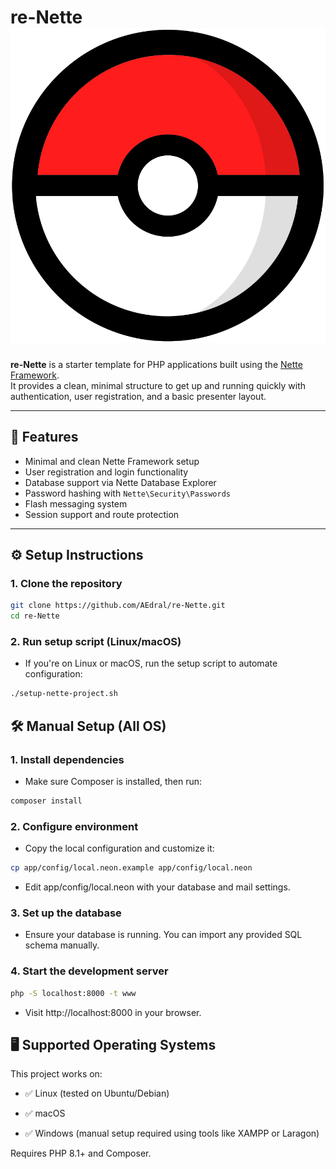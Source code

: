 # re-Nette ![Logo](www/assets/media/logos/pokeball-icon.png)

**re-Nette** is a starter template for PHP applications built using the [Nette Framework](https://nette.org/).  
It provides a clean, minimal structure to get up and running quickly with authentication, user registration, and a basic presenter layout.

---

## 🚀 Features

- Minimal and clean Nette Framework setup
- User registration and login functionality
- Database support via Nette Database Explorer
- Password hashing with `Nette\Security\Passwords`
- Flash messaging system
- Session support and route protection

---

## ⚙️ Setup Instructions

### 1. Clone the repository
```bash
git clone https://github.com/AEdral/re-Nette.git
cd re-Nette
```

### 2. Run setup script (Linux/macOS)
- If you're on Linux or macOS, run the setup script to automate configuration:

```bash
./setup-nette-project.sh
```

## 🛠 Manual Setup (All OS)

### 1. Install dependencies
- Make sure Composer is installed, then run:

```bash
composer install
```

### 2. Configure environment
- Copy the local configuration and customize it:

```bash
cp app/config/local.neon.example app/config/local.neon
```

- Edit app/config/local.neon with your database and mail settings.

### 3. Set up the database
- Ensure your database is running. You can import any provided SQL schema manually.

### 4. Start the development server
``` bash
php -S localhost:8000 -t www
```
- Visit http://localhost:8000 in your browser.

## 🖥️ Supported Operating Systems
This project works on:

- ✅ Linux (tested on Ubuntu/Debian)

- ✅ macOS

- ✅ Windows (manual setup required using tools like XAMPP or Laragon)

Requires PHP 8.1+ and Composer.



